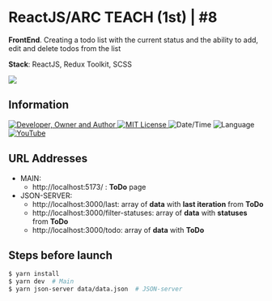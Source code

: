 # ReactJS/ARC TEACH (1st) | #8
**FrontEnd**. Creating a todo list with the current status and the ability to add, edit and delete todos from the list

**Stack**: ReactJS, Redux Toolkit, SCSS

![](result.gif)

## Information
<div id="information" align="left">
  <a href="https://github.com/MoguchiyDD" target="_blank">
    <img alt="Developer, Owner and Author" src="https://img.shields.io/badge/Developer,%20Owner%20and%20Author-МогучийДД%20(MoguchiyDD)-FF4F1E?style=for-the-badge" />
  </a>
  <a href="../../../LICENSE" target="_blank">
    <img alt="MIT License" src="https://img.shields.io/badge/License-MIT%20License-6A1B9A?style=for-the-badge" />
  </a>
  <img alt="Date/Time" src="https://img.shields.io/badge/Date/Time-~2 day-F9A825?style=for-the-badge" />
  <img alt="Language" src="https://img.shields.io/badge/Language-Russian-00897b?style=for-the-badge" />
  <a href="https://youtu.be/3wvznWYbn3w" target="_blank">
    <img alt="YouTube" src="https://img.shields.io/badge/Result-YouTube-FF0000?style=for-the-badge" />
  </a>
</div>

## URL Addresses
- MAIN:
  - http://localhost:5173/ : **ToDo** page
- JSON-SERVER:
  - http://localhost:3000/last: array of **data** with **last iteration** from **ToDo**
  - http://localhost:3000/filter-statuses: array of **data** with **statuses** from **ToDo**
  - http://localhost:3000/todo: array of **data** with **ToDo**

## Steps before launch
```Bash
$ yarn install
$ yarn dev  # Main
$ yarn json-server data/data.json  # JSON-server
```
